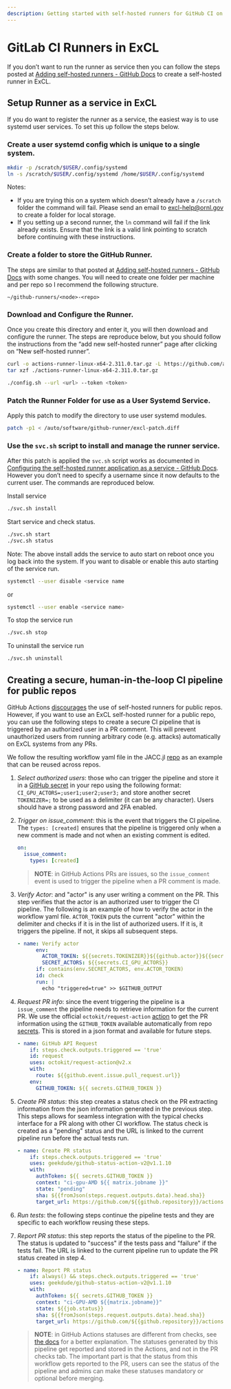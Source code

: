 ```yaml
---
description: Getting started with self-hosted runners for GitHub CI on ExCL systems.
---
```

# GitLab CI Runners in ExCL

If you don’t want to run the runner as service then you can follow the steps posted at [Adding self-hosted runners - GitHub Docs](https://docs.github.com/en/actions/hosting-your-own-runners/managing-self-hosted-runners/adding-self-hosted-runners) to create a self-hosted runner in ExCL.

## Setup Runner as a service in ExCL

If you do want to register the runner as a service, the easiest way is to use systemd user services. To set this up follow the steps below.

### Create a user systemd config which is unique to a single system.

```bash
mkdir -p /scratch/$USER/.config/systemd
ln -s /scratch/$USER/.config/systemd /home/$USER/.config/systemd
```

Notes:
- If you are trying this on a system which doesn’t already have a `/scratch` folder the command will fail. Please send an email to [excl-help@ornl.gov](mailto:excl-help@ornl.gov) to create a folder for local storage.
- If you setting up a second runner, the `ln` command will fail if the link already exists. Ensure that the link is a valid link pointing to scratch before continuing with these instructions.

### Create a folder to store the GitHub Runner.

The steps are similar to that posted at [Adding self-hosted runners - GitHub Docs](https://docs.github.com/en/actions/hosting-your-own-runners/managing-self-hosted-runners/adding-self-hosted-runners) with some changes. You will need to create one folder per machine and per repo so I recommend the following structure.

`~/github-runners/<node>-<repo>`

### Download and Configure the Runner.

Once you create this directory and enter it, you will then download and configure the runner. The steps are reproduce below, but you should follow the instructions from the “add new self-hosted runner” page after clicking on “New self-hosted runner”.

```bash
curl -o actions-runner-linux-x64-2.311.0.tar.gz -L https://github.com/actions/runner/releases/download/v2.311.0/actions-runner-linux-x64-2.311.0.tar.gz
tar xzf ./actions-runner-linux-x64-2.311.0.tar.gz
```

```bash
./config.sh --url <url> --token <token>
```

### Patch the Runner Folder for use as a User Systemd Service.

Apply this patch to modify the directory to use user systemd modules.

```bash
patch -p1 < /auto/software/github-runner/excl-patch.diff
```

### Use the `svc.sh` script to install and manage the runner service.

After this patch is applied the `svc.sh` script works as documented in [Configuring the self-hosted runner application as a service - GitHub Docs](https://docs.github.com/en/actions/hosting-your-own-runners/managing-self-hosted-runners/configuring-the-self-hosted-runner-application-as-a-service?platform=linux). However you don’t need to specify a username since it now defaults to the current user. The commands are reproduced below.

Install service

```bash
./svc.sh install
```

Start service and check status.

```bash
./svc.sh start
./svc.sh status
```

Note: The above install adds the service to auto start on reboot once you log back into the system. If you want to disable or enable this auto starting of the service run.

```bash
systemctl --user disable <service name
```
or
```bash
systemctl --user enable <service name>
```

To stop the service run

```bash
./svc.sh stop
```

To uninstall the service run

```bash
./svc.sh uninstall
```

## Creating a secure, human-in-the-loop CI pipeline for public repos

GitHub Actions [discourages](https://docs.github.com/en/actions/hosting-your-own-runners/managing-self-hosted-runners/about-self-hosted-runners#self-hosted-runner-security) the use of self-hosted runners for public repos. However, if you want to use an ExCL self-hosted runner for a public repo, you can use the following steps to create a secure CI pipeline that is triggered by an authorized user in a PR comment. This will prevent unauthorized users from running arbitrary code (e.g. attacks) automatically on ExCL systems from any PRs.

We follow the resulting workflow yaml file in the JACC.jl [repo](https://github.com/JuliaORNL/JACC.jl/blob/main/.github/workflows/ci-gpu-AMD.yaml) as an example that can be reused across repos.

1. *Select authorized users*: those who can trigger the pipeline and store it in a [GitHub secret](https://docs.github.com/en/actions/security-guides/using-secrets-in-github-actions) in your repo using the following format: `CI_GPU_ACTORS=;user1;user2;user3;` and store another secret `TOKENIZER=;` to be used as a delimiter (it can be any character). Users should have a strong password and 2FA enabled.

2. *Trigger on issue_comment*: this is the event that triggers the CI pipeline. The `types: [created]` ensures that the pipeline is triggered only when a new comment is made and not when an existing comment is edited.

    ```yaml
    on:
      issue_comment:
        types: [created]
    ```
    
    > **NOTE**: in GitHub Actions PRs are issues, so the `issue_comment` event is used to trigger the pipeline when a PR comment is made.
    
    
2. *Verify Actor*:  and "actor" is any user writing a comment on the PR. This step verifies that the actor is an authorized user to trigger the CI pipeline. The following is an example of how to verify the actor in the workflow yaml file. `ACTOR_TOKEN` puts the current "actor" within the delimiter and checks if it is in the list of authorized users. If it is, it triggers the pipeline. If not, it skips all subsequent steps.

    ```yaml
    - name: Verify actor
          env:
            ACTOR_TOKEN: ${{secrets.TOKENIZER}}${{github.actor}}${{secrets.TOKENIZER}}
            SECRET_ACTORS: ${{secrets.CI_GPU_ACTORS}}
          if: contains(env.SECRET_ACTORS, env.ACTOR_TOKEN)
          id: check
          run: |
            echo "triggered=true" >> $GITHUB_OUTPUT
    ```

3. *Request PR info*: since the event triggering the pipeline is a `issue_comment` the pipeline needs to retrieve information for the current PR. We use the official `octokit/request-action` [action](https://github.com/octokit/request-action) to get the PR information using the `GITHUB_TOKEN` available automatically from repo [secrets](https://docs.github.com/en/actions/security-guides/automatic-token-authentication#about-the-github_token-secret). This is stored in a json format and available for future steps.

    ```yaml
    - name: GitHub API Request
        if: steps.check.outputs.triggered == 'true'
        id: request
        uses: octokit/request-action@v2.x
        with:
          route: ${{github.event.issue.pull_request.url}}
        env:
          GITHUB_TOKEN: ${{ secrets.GITHUB_TOKEN }}
    ```

4. *Create PR status*: this step creates a status check on the PR extracting information from the json information generated in the previous step. This steps allows for seamless integration with the typical checks interface for a PR along with other CI workflow. The status check is created as a "pending" status and the URL is linked to the current pipeline run before the actual tests run.
 
    ```yaml
    - name: Create PR status
        if: steps.check.outputs.triggered == 'true'
        uses: geekdude/github-status-action-v2@v1.1.10
        with:
          authToken: ${{ secrets.GITHUB_TOKEN }}
          context: "ci-gpu-AMD ${{ matrix.jobname }}"
          state: "pending"
          sha: ${{fromJson(steps.request.outputs.data).head.sha}}
          target_url: https://github.com/${{github.repository}}/actions/runs/${{github.run_id}}
    ```

5. *Run tests*: the following steps continue the pipeline tests and they are specific to each workflow reusing these steps.
   
6. *Report PR status*: this step reports the status of the pipeline to the PR. The status is updated to "success" if the tests pass and "failure" if the tests fail. The URL is linked to the current pipeline run to update the PR status created in step 4.

    ```yaml
    - name: Report PR status
        if: always() && steps.check.outputs.triggered == 'true'
        uses: geekdude/github-status-action-v2@v1.1.10
        with:
          authToken: ${{ secrets.GITHUB_TOKEN }}
          context: "ci-GPU-AMD ${{matrix.jobname}}"
          state: ${{job.status}}
          sha: ${{fromJson(steps.request.outputs.data).head.sha}}
          target_url: https://github.com/${{github.repository}}/actions/runs/${{github.run_id}}
    ```

    > **NOTE**: in GitHub Actions statuses are different from checks, see [the docs](https://docs.github.com/en/pull-requests/collaborating-with-pull-requests/collaborating-on-repositories-with-code-quality-features/about-status-checks#types-of-status-checks-on-github]) for a better explanation. The statuses generated by this pipeline get reported and stored in the Actions, and not in the PR checks tab. The important part is that the status from this workflow gets reported to the PR, users can see the status of the pipeline and admins can make these statuses mandatory or optional before merging.
